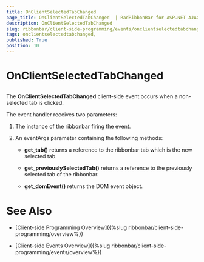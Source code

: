 ```yaml
---
title: OnClientSelectedTabChanged 
page_title: OnClientSelectedTabChanged  | RadRibbonBar for ASP.NET AJAX Documentation
description: OnClientSelectedTabChanged 
slug: ribbonbar/client-side-programming/events/onclientselectedtabchanged-
tags: onclientselectedtabchanged,
published: True
position: 10
---
```


# OnClientSelectedTabChanged 



## 

The **OnClientSelectedTabChanged** client-side event occurs when a non-selected tab is clicked.

The event handler receives two parameters:

1. The instance of the ribbonbar firing the event.

1. An eventArgs parameter containing the following methods:

	* **get_tab()** returns a reference to the ribbonbar tab which is the new selected tab.

	* **get_previouslySelectedTab()** returns a reference to the previously selected tab of the ribbonbar.

	* **get_domEvent()** returns the DOM event object.

# See Also

 * [Client-side Programming Overview]({%slug ribbonbar/client-side-programming/overview%})

 * [Client-side Events Overview]({%slug ribbonbar/client-side-programming/events/overview%})
